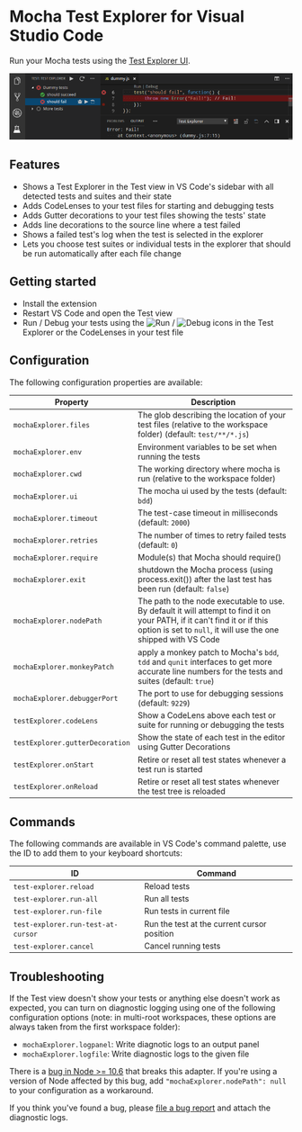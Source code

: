 # Mocha Test Explorer for Visual Studio Code

Run your Mocha tests using the 
[Test Explorer UI](https://marketplace.visualstudio.com/items?itemName=hbenl.vscode-test-explorer).

![Screenshot](img/screenshot.png)

## Features
* Shows a Test Explorer in the Test view in VS Code's sidebar with all detected tests and suites and their state
* Adds CodeLenses to your test files for starting and debugging tests
* Adds Gutter decorations to your test files showing the tests' state
* Adds line decorations to the source line where a test failed
* Shows a failed test's log when the test is selected in the explorer
* Lets you choose test suites or individual tests in the explorer that should be run automatically after each file change

## Getting started
* Install the extension
* Restart VS Code and open the Test view
* Run / Debug your tests using the ![Run](img/run.png) / ![Debug](img/debug.png) icons in the Test Explorer or the CodeLenses in your test file

## Configuration

The following configuration properties are available:

Property                        | Description
--------------------------------|---------------------------------------------------------------
`mochaExplorer.files`           | The glob describing the location of your test files (relative to the workspace folder) (default: `test/**/*.js`)
`mochaExplorer.env`             | Environment variables to be set when running the tests
`mochaExplorer.cwd`             | The working directory where mocha is run (relative to the workspace folder)
`mochaExplorer.ui`              | The mocha ui used by the tests (default: `bdd`)
`mochaExplorer.timeout`         | The test-case timeout in milliseconds (default: `2000`)
`mochaExplorer.retries`         | The number of times to retry failed tests (default: `0`)
`mochaExplorer.require`         | Module(s) that Mocha should require()
`mochaExplorer.exit`            | shutdown the Mocha process (using process.exit()) after the last test has been run (default: `false`)
`mochaExplorer.nodePath`        | The path to the node executable to use. By default it will attempt to find it on your PATH, if it can't find it or if this option is set to `null`, it will use the one shipped with VS Code
`mochaExplorer.monkeyPatch`     | apply a monkey patch to Mocha's `bdd`, `tdd` and `qunit` interfaces to get more accurate line numbers for the tests and suites (default: `true`)
`mochaExplorer.debuggerPort`    | The port to use for debugging sessions (default: `9229`)
`testExplorer.codeLens`         | Show a CodeLens above each test or suite for running or debugging the tests
`testExplorer.gutterDecoration` | Show the state of each test in the editor using Gutter Decorations
`testExplorer.onStart`          | Retire or reset all test states whenever a test run is started
`testExplorer.onReload`         | Retire or reset all test states whenever the test tree is reloaded

## Commands

The following commands are available in VS Code's command palette, use the ID to add them to your keyboard shortcuts:

ID                                 | Command
-----------------------------------|--------------------------------------------
`test-explorer.reload`             | Reload tests
`test-explorer.run-all`            | Run all tests
`test-explorer.run-file`           | Run tests in current file
`test-explorer.run-test-at-cursor` | Run the test at the current cursor position
`test-explorer.cancel`             | Cancel running tests

## Troubleshooting
If the Test view doesn't show your tests or anything else doesn't work as expected, you can turn on diagnostic logging using one of the following configuration options
(note: in multi-root workspaces, these options are always taken from the first workspace folder):
* `mochaExplorer.logpanel`: Write diagnotic logs to an output panel
* `mochaExplorer.logfile`: Write diagnostic logs to the given file

There is a [bug in Node >= 10.6](https://github.com/nodejs/node/issues/21671) that breaks this adapter.
If you're using a version of Node affected by this bug, add `"mochaExplorer.nodePath": null` to your configuration as a workaround.

If you think you've found a bug, please [file a bug report](https://github.com/hbenl/vscode-mocha-test-adapter/issues) and attach the diagnostic logs.
